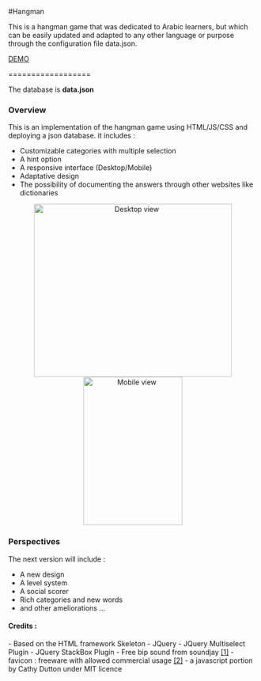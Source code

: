 #Hangman

This is a hangman game that was dedicated to Arabic learners, but which can be easily updated and adapted to any other language or purpose through the configuration file data.json.

<a href="http://htmlpreview.github.io/?https://github.com/undershell/hangman/blob/master/hangman/index.html">DEMO</a>



==================

The database is <b>data.json</b>

<h3>Overview</h3>

This is an implementation of the hangman game using HTML/JS/CSS and deploying a json database. it includes :
- Customizable categories with multiple selection
- A hint option
- A responsive interface (Desktop/Mobile)
- Adaptative design
- The possibility of documenting the answers through other websites like dictionaries


<p align="center">
  <img src="http://i68.tinypic.com/2mdnjax.jpg" alt="Desktop view" width="400" height="350" />
  <img src="http://i65.tinypic.com/24m5mhf.jpg" alt="Mobile view"  width="200" height="300" />
</p>

<h3>Perspectives</h3>

The next version will include :
- A new design
- A level system
- A social scorer
- Rich categories and new words
- and other ameliorations ...


<h4>Credits :</h4>
- Based on the HTML framework Skeleton
- JQuery
- JQuery Multiselect Plugin
- JQuery StackBox Plugin
- Free bip sound from soundjay <a href="http://www.soundjay.com/button/button-30.mp3">[1]</a>
- favicon : freeware with allowed commercial usage <a href="http://www.iconarchive.com/show/colorful-long-shadow-icons-by-graphicloads/Book-icon.html">[2]</a>
- a javascript portion by Cathy Dutton under MIT licence
